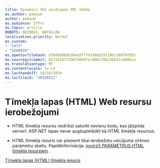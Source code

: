 ```yaml
---
title: Dynamics 365 veidlapas XML shēma
ms.author: pebaum
author: pebaum
ms.audience: ITPro
ms.topic: article
ROBOTS: NOINDEX, NOFOLLOW
localization_priority: Normal
ms.custom:
- "1473"
- "6200020"
ms.openlocfilehash: d3b8dd968b3b4a5f774336b529718bc20870f955
ms.sourcegitcommit: 037331d71f06750d972c0b6278b23bb15c4806ca
ms.translationtype: MT
ms.contentlocale: lv-LV
ms.lasthandoff: 10/18/2019
ms.locfileid: "36528522"
---
```

# <a name="webpage-html-web-resources-limitations"></a>Tīmekļa lapas (HTML) Web resursu ierobežojumi

* HTML tīmekļa resurss nedrīkst saturēt nevienu kodu, kas jāizpilda serverī. ASP.NET lapas nevar augšupielādēt kā HTML tīmekļa resursus.

* HTML tīmekļa resursi var pieņemt tikai ierobežotu vaicājuma virknes parametru skaitu. Papildinformācija: [novirzīt PARAMETRUS HTML tīmekļa resursiem](https://docs.microsoft.com/dynamics365/customer-engagement/developer/webpage-html-web-resources#BKMK_PassingParametersToWebResources) .

[Tīmekļa lapas (HTML) tīmekļa resursi](https://docs.microsoft.com/dynamics365/customer-engagement/developer/webpage-html-web-resources)
